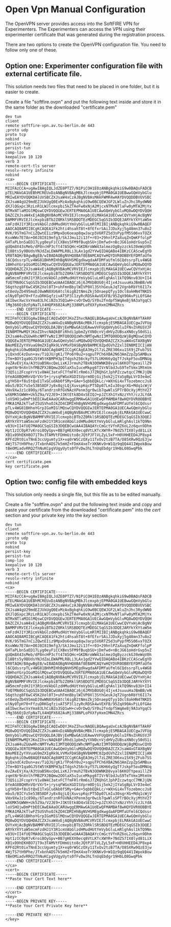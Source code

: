 # Open Vpn Manual Configuration

The OpenVPN server provides access into the SoftFIRE VPN for Experimenters.
The Experimenters can access the VPN using their experimenter certificate that was generated during the registration process.

There are two options to create the OpenVPN configuration file. You need to follow only one of these.

## Option one: Experimenter configuration file with external certificate file.
This solution needs two files that need to be placed in one folder, but it is easier to create.

Create a file "softfire.ovpn" and put the following text inside and store it in the same folder as the downloaded "certificate.pem"

```text
dev tun
client
remote softfire-vpn.av.tu-berlin.de 443
;proto udp
proto tcp
nobind
persist-key
persist-tun
comp-lzo
keepalive 10 120
verb 3
remote-cert-tls server
resolv-retry infinite
nobind
<ca>
-----BEGIN CERTIFICATE-----
MIIFAzCCA+ugAwIBAgIQLJdZE0PTZ7/N1PiCOH1EOzANBgkqhkiG9w0BAQsFADCB
pTELMAkGA1UEBhMCREUxDzANBgNVBAgMBkJlcmxpbjEPMA0GA1UEBwwGQmVybGlu
MRIwEAYDVQQKDAlUVSBCZXJsaW4xCzAJBgNVBAsMAkFWMR4wHAYDVQQDDBVUVSBC
ZXJsaW4gU29mdEZJUkUgQ0ExMzAxBgkqhkiG9w0BCQEWJGF2LWluZnJhc3RydWN0
dXJlQGxpc3RzLnR1LWJlcmxpbi5kZTAeFw0xNjA2MjcxNTMxNTlaFw0yMTA2MjYx
NTMxNTlaMIGlMQswCQYDVQQGEwJERTEPMA0GA1UECAwGQmVybGluMQ8wDQYDVQQH
DAZCZXJsaW4xEjAQBgNVBAoMCVRVIEJlcmxpbjELMAkGA1UECwwCQVYxHjAcBgNV
BAMMFVRVIEJlcmxpbiBTb2Z0RklSRSBDQTEzMDEGCSqGSIb3DQEJARYkYXYtaW5m
cmFzdHJ1Y3R1cmVAbGlzdHMudHUtYmVybGluLmRlMIIBIjANBgkqhkiG9w0BAQEF
AAOCAQ8AMIIBCgKCAQEA1Fk2hti4hsahT8t+8fEfxrSAiJJDuXyj5g48mn37u8o2
0VK/9STmG7nCiZQwtEIiz9MpxDo6oeap8qwJacp5V6RTZ5d3sPypfM5S06vxTOZX
KsvWWv7E7An+O0J8I819mfg3/SkJJmu12i13f+r03+29hnlPZaXuqZnQmKFfolpP
GHTaPLbn5aED17Lyg0eyFiCCXBes5FM9fBuqbSU+jDmfwd+nBcJG61oHdrGvp5vZ
gUQm8X43sMeb/dP8ncHP3cft47A5QHc+GKDNroWW43almezOgByzzckG39eWqV0h
E18Bts5y9BUdsYNJdZaLEWAPMLR8Li3LAx1gd2YVwQIDAQABo4IBKzCCAScwEgYD
VR0TAQH/BAgwBgEB/wIBADAOBgNVHQ8BAf8EBAMCAQYwHQYDVR0OBBYEFDMfaUfm
l6CQdssrpTLv4WG81BHhMIHhBgNVHSMEgdkwgdaAFDMfaUfml6CQdssrpTLv4WG8
1BHhoYGrpIGoMIGlMQswCQYDVQQGEwJERTEPMA0GA1UECAwGQmVybGluMQ8wDQYD
VQQHDAZCZXJsaW4xEjAQBgNVBAoMCVRVIEJlcmxpbjELMAkGA1UECwwCQVYxHjAc
BgNVBAMMFVRVIEJlcmxpbiBTb2Z0RklSRSBDQTEzMDEGCSqGSIb3DQEJARYkYXYt
aW5mcmFzdHJ1Y3R1cmVAbGlzdHMudHUtYmVybGluLmRlghAsl1kTQ9Nnv83U+II4
fUQ7MA0GCSqGSIb3DQEBCwUAA4IBAQCz6j6JMXbBUG0j4Ijx4JsuuuHaJBmBB/eN
S6qthzg8F6wC45K2Xel0T3+uhFmnBbylWIVP0Xl3SthGeukJqT2VgnbRbYt6I17x
ot8eUyZb495moDJ8wWN8XU6Atcl6igB2tNmsZkj5OnaepQTyy1Ocl8akHN4TNKD5
olNy0TpH70+FfzuDRKGqfzivAT5P3l1zyRcRDSk4wVEXFB/95ZqX90AvPiLOfGAe
aEIbwcXwcVxYma83LhCiBZo3SQ1wH+cvOrDwQ/SY0u2fndpf5WqAeBj9A3aYgqCS
lMg366OjDzFpNaTLX4HQPX682AuMj338NPLoPXXfyHxmIMN4ZRcs
-----END CERTIFICATE-----
-----BEGIN CERTIFICATE-----
MIIFmTCCBIGgAwIBAgICAQIwDQYJKoZIhvcNAQELBQAwgaUxCzAJBgNVBAYTAkRF
MQ8wDQYDVQQIDAZCZXJsaW4xDzANBgNVBAcMBkJlcmxpbjESMBAGA1UECgwJVFUg
QmVybGluMQswCQYDVQQLDAJBVjEeMBwGA1UEAwwVVFUgQmVybGluIFNvZnRGSVJF
IENBMTMwMQYJKoZIhvcNAQkBFiRhdi1pbmZyYXN0cnVjdHVyZUBsaXN0cy50dS1i
ZXJsaW4uZGUwHhcNMTYwNzI3MTQ0ODQzWhcNMTgwNzI3MTQ0ODQzWjBgMQswCQYD
VQQGEwJERTEPMA0GA1UECAwGQmVybGluMQ8wDQYDVQQHDAZCZXJsaW4xGTAXBgNV
BAoMEEZyYXVuaG9mZXIgRk9LVVMxFDASBgNVBAMMC0ZpdGVhZ2xlIENBMIICIjAN
BgkqhkiG9w0BAQEFAAOCAg8AMIICCgKCAgEA3Hy2l7zLZRE306xu15X9jZFub7SS
yiQxndC4zDun+av/TiQJU/gK1/TPo6Y0u2+sqpuTPCh6XBA2N63AmZzpZpSAMBux
JTm+BOYIqa0GJ5tW5tKBMPH3pITdgsh256ckyf57LUKH66yQgTfJskpF5ovDMNUq
6vZAvEVjXa/A3tUaB5NxcQeLixKJJrmuh2TBxN3OOWNKD8vyal6KKOTYpeaillZ9
zqmtNr9nXnlhfMBZPXJBQmw2OOlaX5uIuceMkpg6TIVrNlbdJuS9TeTVmx1MtmVm
73Q5ii2FcopYrV1v8W4C3atxFCTfmFRlrRm6sJ7ZRQhGtJphPZczwtqcC7MKJjQN
bYeAG8BQHRnVQrVXr5+jrysqFWGoXGDISVprm0DjGij5ok2jIYaSgBpLVrD3e4eC
LgYH58+f8u5tQxE1TxGCudAb0fSMy+GAe+5qbbEQkLc/+WXnGi4xTTozebmccJs8
mbu5/BICYu5e53B58DFJy8x8qjLQjXuvspKqcPT5Dp07LmIu30sgrXG+Mdq1cWjV
VHx9XwJz1c89Oy/6TandrznRfGVNAzXPenm3gr0wib7qwWlsSPTrBOcXyjMthV27
wX6MK5GWWH+Uk5Z9a/V2JE9+J3KtEtk8D4xSEIQJ+pJZtXh1YxNzzYhY/czJLYdA
loVSHOjwDmPtbEECAwEAAaOCARUwggERMAwGA1UdEwQFMAMBAf8wHQYDVR0OBBYE
FMKA1MAJkTlwFZ5USVhoOJkZO4CDMIHhBgNVHSMEgdkwgdaAFDMfaUfml6CQdssr
pTLv4WG81BHhoYGrpIGoMIGlMQswCQYDVQQGEwJERTEPMA0GA1UECAwGQmVybGlu
MQ8wDQYDVQQHDAZCZXJsaW4xEjAQBgNVBAoMCVRVIEJlcmxpbjELMAkGA1UECwwC
QVYxHjAcBgNVBAMMFVRVIEJlcmxpbiBTb2Z0RklSRSBDQTEzMDEGCSqGSIb3DQEJ
ARYkYXYtaW5mcmFzdHJ1Y3R1cmVAbGlzdHMudHUtYmVybGluLmRlghAsl1kTQ9Nn
v83U+II4fUQ7MA0GCSqGSIb3DQEBCwUAA4IBAQAYcCmGctVfnRZ6oL2z6qvn9Dhm
Hpt1zIC0pR7vKroi8OyGpv+BB7gHEXX0ecq8VtLKTcXWYR+7NdZS7IX8lyd81LiX
XB1x09hEKH8O71T9v3TAMVtFDHmUito8cJQtPJFlVLZyL5xF+H0VHHEED4JP8xp4
KPFd2Rt0ixTNnE3ccUgumty1X+xq0rWSCzOXy11TxOv2tzB7TA/O85XRw9QzE3jw
4WjTS7tH9Phe/JTxbnhADS7k5mHZ+FDmX4xeTrXKNKv9+W1Qz9qQQ441IWpokBow
tBeOMiadvRRQ2fhNuKCpgVUgyUyts0fFvDwJhLTnUqEbdgr19HbLO8GwqPbk
-----END CERTIFICATE-----
</ca>
cert certificate.pem
key certificate.pem
```

## Option two: config file with embedded keys
This solution only needs a single file, but this file as to be edited manually.

Create a file "softfire.ovpn" and put the following text inside and copy and paste your certificate from the downloaded "certificate.pem" into the *cert* section and your private key into the _key_ section

``` text
dev tun
client
remote softfire-vpn.av.tu-berlin.de 443
;proto udp
proto tcp
nobind
persist-key
persist-tun
comp-lzo
keepalive 10 120
verb 3
remote-cert-tls server
resolv-retry infinite
nobind
<ca>
-----BEGIN CERTIFICATE-----
MIIFAzCCA+ugAwIBAgIQLJdZE0PTZ7/N1PiCOH1EOzANBgkqhkiG9w0BAQsFADCB
pTELMAkGA1UEBhMCREUxDzANBgNVBAgMBkJlcmxpbjEPMA0GA1UEBwwGQmVybGlu
MRIwEAYDVQQKDAlUVSBCZXJsaW4xCzAJBgNVBAsMAkFWMR4wHAYDVQQDDBVUVSBC
ZXJsaW4gU29mdEZJUkUgQ0ExMzAxBgkqhkiG9w0BCQEWJGF2LWluZnJhc3RydWN0
dXJlQGxpc3RzLnR1LWJlcmxpbi5kZTAeFw0xNjA2MjcxNTMxNTlaFw0yMTA2MjYx
NTMxNTlaMIGlMQswCQYDVQQGEwJERTEPMA0GA1UECAwGQmVybGluMQ8wDQYDVQQH
DAZCZXJsaW4xEjAQBgNVBAoMCVRVIEJlcmxpbjELMAkGA1UECwwCQVYxHjAcBgNV
BAMMFVRVIEJlcmxpbiBTb2Z0RklSRSBDQTEzMDEGCSqGSIb3DQEJARYkYXYtaW5m
cmFzdHJ1Y3R1cmVAbGlzdHMudHUtYmVybGluLmRlMIIBIjANBgkqhkiG9w0BAQEF
AAOCAQ8AMIIBCgKCAQEA1Fk2hti4hsahT8t+8fEfxrSAiJJDuXyj5g48mn37u8o2
0VK/9STmG7nCiZQwtEIiz9MpxDo6oeap8qwJacp5V6RTZ5d3sPypfM5S06vxTOZX
KsvWWv7E7An+O0J8I819mfg3/SkJJmu12i13f+r03+29hnlPZaXuqZnQmKFfolpP
GHTaPLbn5aED17Lyg0eyFiCCXBes5FM9fBuqbSU+jDmfwd+nBcJG61oHdrGvp5vZ
gUQm8X43sMeb/dP8ncHP3cft47A5QHc+GKDNroWW43almezOgByzzckG39eWqV0h
E18Bts5y9BUdsYNJdZaLEWAPMLR8Li3LAx1gd2YVwQIDAQABo4IBKzCCAScwEgYD
VR0TAQH/BAgwBgEB/wIBADAOBgNVHQ8BAf8EBAMCAQYwHQYDVR0OBBYEFDMfaUfm
l6CQdssrpTLv4WG81BHhMIHhBgNVHSMEgdkwgdaAFDMfaUfml6CQdssrpTLv4WG8
1BHhoYGrpIGoMIGlMQswCQYDVQQGEwJERTEPMA0GA1UECAwGQmVybGluMQ8wDQYD
VQQHDAZCZXJsaW4xEjAQBgNVBAoMCVRVIEJlcmxpbjELMAkGA1UECwwCQVYxHjAc
BgNVBAMMFVRVIEJlcmxpbiBTb2Z0RklSRSBDQTEzMDEGCSqGSIb3DQEJARYkYXYt
aW5mcmFzdHJ1Y3R1cmVAbGlzdHMudHUtYmVybGluLmRlghAsl1kTQ9Nnv83U+II4
fUQ7MA0GCSqGSIb3DQEBCwUAA4IBAQCz6j6JMXbBUG0j4Ijx4JsuuuHaJBmBB/eN
S6qthzg8F6wC45K2Xel0T3+uhFmnBbylWIVP0Xl3SthGeukJqT2VgnbRbYt6I17x
ot8eUyZb495moDJ8wWN8XU6Atcl6igB2tNmsZkj5OnaepQTyy1Ocl8akHN4TNKD5
olNy0TpH70+FfzuDRKGqfzivAT5P3l1zyRcRDSk4wVEXFB/95ZqX90AvPiLOfGAe
aEIbwcXwcVxYma83LhCiBZo3SQ1wH+cvOrDwQ/SY0u2fndpf5WqAeBj9A3aYgqCS
lMg366OjDzFpNaTLX4HQPX682AuMj338NPLoPXXfyHxmIMN4ZRcs
-----END CERTIFICATE-----
-----BEGIN CERTIFICATE-----
MIIFmTCCBIGgAwIBAgICAQIwDQYJKoZIhvcNAQELBQAwgaUxCzAJBgNVBAYTAkRF
MQ8wDQYDVQQIDAZCZXJsaW4xDzANBgNVBAcMBkJlcmxpbjESMBAGA1UECgwJVFUg
QmVybGluMQswCQYDVQQLDAJBVjEeMBwGA1UEAwwVVFUgQmVybGluIFNvZnRGSVJF
IENBMTMwMQYJKoZIhvcNAQkBFiRhdi1pbmZyYXN0cnVjdHVyZUBsaXN0cy50dS1i
ZXJsaW4uZGUwHhcNMTYwNzI3MTQ0ODQzWhcNMTgwNzI3MTQ0ODQzWjBgMQswCQYD
VQQGEwJERTEPMA0GA1UECAwGQmVybGluMQ8wDQYDVQQHDAZCZXJsaW4xGTAXBgNV
BAoMEEZyYXVuaG9mZXIgRk9LVVMxFDASBgNVBAMMC0ZpdGVhZ2xlIENBMIICIjAN
BgkqhkiG9w0BAQEFAAOCAg8AMIICCgKCAgEA3Hy2l7zLZRE306xu15X9jZFub7SS
yiQxndC4zDun+av/TiQJU/gK1/TPo6Y0u2+sqpuTPCh6XBA2N63AmZzpZpSAMBux
JTm+BOYIqa0GJ5tW5tKBMPH3pITdgsh256ckyf57LUKH66yQgTfJskpF5ovDMNUq
6vZAvEVjXa/A3tUaB5NxcQeLixKJJrmuh2TBxN3OOWNKD8vyal6KKOTYpeaillZ9
zqmtNr9nXnlhfMBZPXJBQmw2OOlaX5uIuceMkpg6TIVrNlbdJuS9TeTVmx1MtmVm
73Q5ii2FcopYrV1v8W4C3atxFCTfmFRlrRm6sJ7ZRQhGtJphPZczwtqcC7MKJjQN
bYeAG8BQHRnVQrVXr5+jrysqFWGoXGDISVprm0DjGij5ok2jIYaSgBpLVrD3e4eC
LgYH58+f8u5tQxE1TxGCudAb0fSMy+GAe+5qbbEQkLc/+WXnGi4xTTozebmccJs8
mbu5/BICYu5e53B58DFJy8x8qjLQjXuvspKqcPT5Dp07LmIu30sgrXG+Mdq1cWjV
VHx9XwJz1c89Oy/6TandrznRfGVNAzXPenm3gr0wib7qwWlsSPTrBOcXyjMthV27
wX6MK5GWWH+Uk5Z9a/V2JE9+J3KtEtk8D4xSEIQJ+pJZtXh1YxNzzYhY/czJLYdA
loVSHOjwDmPtbEECAwEAAaOCARUwggERMAwGA1UdEwQFMAMBAf8wHQYDVR0OBBYE
FMKA1MAJkTlwFZ5USVhoOJkZO4CDMIHhBgNVHSMEgdkwgdaAFDMfaUfml6CQdssr
pTLv4WG81BHhoYGrpIGoMIGlMQswCQYDVQQGEwJERTEPMA0GA1UECAwGQmVybGlu
MQ8wDQYDVQQHDAZCZXJsaW4xEjAQBgNVBAoMCVRVIEJlcmxpbjELMAkGA1UECwwC
QVYxHjAcBgNVBAMMFVRVIEJlcmxpbiBTb2Z0RklSRSBDQTEzMDEGCSqGSIb3DQEJ
ARYkYXYtaW5mcmFzdHJ1Y3R1cmVAbGlzdHMudHUtYmVybGluLmRlghAsl1kTQ9Nn
v83U+II4fUQ7MA0GCSqGSIb3DQEBCwUAA4IBAQAYcCmGctVfnRZ6oL2z6qvn9Dhm
Hpt1zIC0pR7vKroi8OyGpv+BB7gHEXX0ecq8VtLKTcXWYR+7NdZS7IX8lyd81LiX
XB1x09hEKH8O71T9v3TAMVtFDHmUito8cJQtPJFlVLZyL5xF+H0VHHEED4JP8xp4
KPFd2Rt0ixTNnE3ccUgumty1X+xq0rWSCzOXy11TxOv2tzB7TA/O85XRw9QzE3jw
4WjTS7tH9Phe/JTxbnhADS7k5mHZ+FDmX4xeTrXKNKv9+W1Qz9qQQ441IWpokBow
tBeOMiadvRRQ2fhNuKCpgVUgyUyts0fFvDwJhLTnUqEbdgr19HbLO8GwqPbk
-----END CERTIFICATE-----
</ca>
<cert>
-----BEGIN CERTIFICATE-----
**Paste Your Cert Text here**

-----END CERTIFICATE-----
</cert>
<key>
-----BEGIN PRIVATE KEY-----
**Paste Your Cert Private Key here**

-----END PRIVATE KEY-----
</key>
```

<!---
 Script for open external links in a new tab
-->
<script src="http://ajax.googleapis.com/ajax/libs/jquery/1.7.1/jquery.js"></script>
<script type="text/javascript" charset="utf-8">
      // Creating custom :external selector
      $.expr[':'].external = function(obj){
          return !obj.href.match(/^mailto\:/)
                  && (obj.hostname != location.hostname);
      };
      $(function(){
        $('a:external').addClass('external');
        $(".external").attr('target','_blank');
      })
</script>
